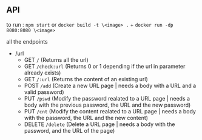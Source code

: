 API
--
to run : ```npm start``` or ```docker build -t \<image> .``` + ```docker run -dp 8080:8080 \<image>```

all the endpoints
- /url
    - GET ```/``` (Returns all the url)
    - GET ```/check:url``` (Returns 0 or 1 depending if the url in parameter already exists)
    - GET ```/:url``` (Returns the content of an existing url)
    - POST ```/add``` (Create a new URL page | needs a body with a URL and a valid password)
    - PUT ```/pswd``` (Modify the password realated to a URL page | needs a body with the previous password, the URL and the new password)
    - PUT ```/cnt``` (Modify the content realated to a URL page | needs a body with the password, the URL and the new content)
    - DELETE ```/delete```  (Delete a URL page | needs a body with the password, and the URL of the page)
